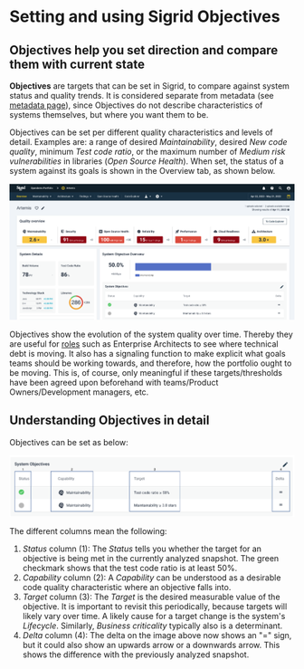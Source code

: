 # Setting and using Sigrid Objectives

## Objectives help you set direction and compare them with current state 

**Objectives** are targets that can be set in Sigrid, to compare against system status and quality trends. It is considered separate from metadata (see [metadata page](../organization-integration/metadata.md)), since Objectives do not describe characteristics of systems themselves, but where you want them to be.

Objectives can be set per different quality characteristics and levels of detail. Examples are: a range of desired *Maintainability*, desired *New code quality*, minimum *Test code ratio*, or the maximum number of *Medium risk vulnerabilities* in libraries (*Open Source Health*). When set, the status of a system against its goals is shown in the Overview tab, as shown below. 

<img src="../images/objectives-overview.png" width="600" />

Objectives show the evolution of the system quality over time. Thereby they are useful for [roles](../getting-started/roles.md) such as Enterprise Architects to see where technical debt is moving. It also has a signaling function to make explicit what goals teams should be working towards, and therefore, how the portfolio ought to be moving. This is, of course, only meaningful if these targets/thresholds have been agreed upon beforehand with teams/Product Owners/Development managers, etc. 

## Understanding Objectives in detail

Objectives can be set as below:

<img src="../images/objectives-system.png" width="600" />

The different columns mean the following:

1. *Status* column (1): The *Status* tells you whether the target for an objective is being met in the currently analyzed snapshot.
The green checkmark shows that the test code ratio is at least 50%.
2. *Capability* column (2): A *Capability* can be understood as a desirable code quality characteristic where an objective falls into. 
3. *Target* column (3): The *Target* is the desired measurable value of the objective. It is important to revisit this periodically, because targets will likely vary over time. A likely cause for a target change is the system's *Lifecycle*. Similarly, *Business criticality* typically also is a determinant. 
4. *Delta* column (4): The delta on the image above now shows an "=" sign, but it could also show an upwards arrow or a downwards arrow. This shows the difference with the previously analyzed snapshot.
